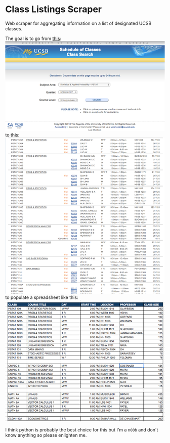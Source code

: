 # Class Listings Scraper
Web scraper for aggregating information on a list of designated UCSB classes.

The goal is to go from [this](https://my.sa.ucsb.edu/public/curriculum/coursesearch.aspx):
![](images/step1.png)
to this:
![](images/step2.png)
to populate a spreadsheet like this:
![](images/goal.png)

I think python is probably the best choice for this but I'm a `n00b` and don't know anything so please enlighten me.
